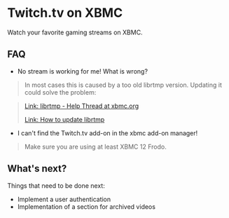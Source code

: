 Twitch.tv on XBMC
==================

Watch your favorite gaming streams on XBMC.

FAQ
----------------

* No stream is working for me! What is wrong?

> In most cases this is caused by a too old librtmp version. Updating it could solve the problem: 

> [Link: librtmp - Help Thread at xbmc.org](http://forum.xbmc.org/showthread.php?tid=162307 "http://forum.xbmc.org/showthread.php?tid=162307")
>
> [Link: How to update librtmp](http://wiki.xbmc.org/index.php?title=HOW-TO:Update_librtmp "http://wiki.xbmc.org/index.php?title=HOW-TO:Update_librtmp")

* I can't find the Twitch.tv add-on in the xbmc add-on manager!

> Make sure you are using at least XBMC 12 Frodo.

What's next?
----------------

Things that need to be done next:

* Implement a user authentication
* Implementation of a section for archived videos
